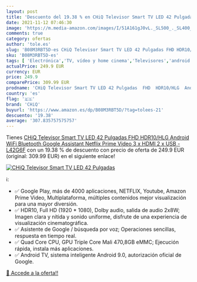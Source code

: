 ```yaml
---
layout: post
title: 'Descuento del 19.38 % en CHiQ Televisor Smart TV LED 42 Pulgadas '
date: 2021-11-12 07:46:30
image: 'https://m.media-amazon.com/images/I/51A161gJ0vL._SL500_._SL400_.jpg'
comments: true
category: ofertas
author: 'tole.es'
slug: 'B08M3RBT5D-es CHiQ Televisor Smart TV LED 42 Pulgadas FHD HDR10/HLG...'
sku: 'B08M3RBT5D-es'
tags: [ 'Electrónica','TV, vídeo y home cinema','Televisores','android','chiq', ]
actualPrice: 249.9 EUR
currency: EUR
price: 249.9
comparePrice: 309.99 EUR
prodname: 'CHiQ Televisor Smart TV LED 42 Pulgadas  FHD  HDR10/HLG  Android  WiFi  Bluetooth  Google Assistant  Netflix  Prime Video  3 x HDMI  2 x USB - L42G6F'
country: 'es'
flag: '🇪🇸'
brand: 'CHiQ'
buyurl: 'https://www.amazon.es/dp/B08M3RBT5D/?tag=tolees-21'
descuento: '19.38'
average: '307.835757575757'
---
```


Tienes [CHiQ Televisor Smart TV LED 42 Pulgadas  FHD  HDR10/HLG  Android  WiFi  Bluetooth  Google Assistant  Netflix  Prime Video  3 x HDMI  2 x USB - L42G6F](https://www.amazon.es/dp/B08M3RBT5D/?tag=tolees-21) con un 19.38 % de descuento con precio de oferta de 249.9 EUR (original: 309.99 EUR) en el siguiente enlace!

[![CHiQ Televisor Smart TV LED 42 Pulgadas ](https://m.media-amazon.com/images/I/51A161gJ0vL._SL500_._SL400_.jpg)](https://www.amazon.es/dp/B08M3RBT5D/?tag=tolees-21)

ℹ️:

- ✅ Google Play, más de 4000 aplicaciones, NETFLIX, Youtube, Amazon Prime Video, Multiplataforma, múltiples contenidos mejor visualización para una mayor diversión.
- ✅ HDR10, Full HD (1920 * 1080), Dolby audio, salida de audio 2x8W; Imagen clara y nítida y sonido uniforme, disfrute de una experiencia de visualización cinematográfica.
- ✅ Asistente de Google / búsqueda por voz; Operaciones sencillas, respuesta en tiempo real.
- ✅ Quad Core CPU, GPU Triple Core Mali 470,8GB eMMC; Ejecución rápida, instala más aplicaciones.
- ✅ Android TV, sistema inteligente Android 9.0, autorización oficial de Google.

[🛒 Accede a la oferta!!](https://www.amazon.es/dp/B08M3RBT5D/?tag=tolees-21)
